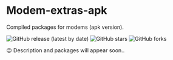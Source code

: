 # Modem-extras-apk
Compiled packages for modems (apk version).

![GitHub release (latest by date)](https://img.shields.io/github/v/release/4IceG/Modem-extras-apk?style=flat-square)
![GitHub stars](https://img.shields.io/github/stars/4IceG/Modem-extras-apk?style=flat-square)
![GitHub forks](https://img.shields.io/github/forks/4IceG/Modem-extras-apk?style=flat-square)

:wink: Description and packages will appear soon..
<!--
### <img src="https://raw.githubusercontent.com/4IceG/Personal_data/master/dooffy_design_icons_EU_flags_United_Kingdom.png" height="24"> To install packages from my github:
- Execute following commands on your OpenWrt router:
  ```
  wget https://github.com/4IceG/Modem-extras/raw/main/Modem-extras-apk/*.apk -O /tmp/*.apk
  apk add --allow-untrusted /tmp/*.apk
  ```
-->
